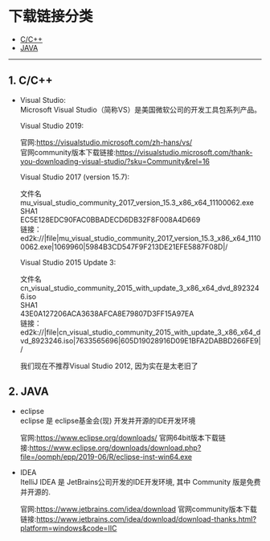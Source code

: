 # 下载链接分类

 - [C/C++](#1-ccpp)
 - [JAVA](#2-JAVA)
 
------
 
## 1. C/C++

- Visual Studio:  
    Microsoft Visual Studio（简称VS）是美国微软公司的开发工具包系列产品。  
    
    Visual Studio 2019:
    
    官网:https://visualstudio.microsoft.com/zh-hans/vs/  
    官网community版本下载链接:https://visualstudio.microsoft.com/thank-you-downloading-visual-studio/?sku=Community&rel=16  
    
    Visual Studio 2017 (version 15.7):  
    
    文件名  
    mu_visual_studio_community_2017_version_15.3_x86_x64_11100062.exe  
    SHA1  
    EC5E128EDC90FAC0BBADECD6DB32F8F008A4D669  
    链接：  
    ed2k://|file|mu_visual_studio_community_2017_version_15.3_x86_x64_11100062.exe|1069960|5984B3CD547F9F213DE21EFE5887F08D|/
    
    Visual Studio 2015 Update 3:  
    
    文件名  
    cn_visual_studio_community_2015_with_update_3_x86_x64_dvd_8923246.iso  
    SHA1  
    43E0A127206ACA3638AFCA8E79807D3FF15A97EA   
    链接：  
    ed2k://|file|cn_visual_studio_community_2015_with_update_3_x86_x64_dvd_8923246.iso|7633565696|605D19028916D09E1BFA2DABBD266FE9|/ 
    
    我们现在不推荐Visual Studio 2012, 因为实在是太老旧了
    
    
## 2. JAVA

- eclipse  
    eclipse 是 eclipse基金会(现) 开发并开源的IDE开发环境

    官网:https://www.eclipse.org/downloads/
    官网64bit版本下载链接:https://www.eclipse.org/downloads/download.php?file=/oomph/epp/2019-06/R/eclipse-inst-win64.exe
    
- IDEA  
    ItelliJ IDEA 是 JetBrains公司开发的IDE开发环境, 其中 Community 版是免费并开源的.
    
    官网:https://www.jetbrains.com/idea/download
    官网community版本下载链接:https://www.jetbrains.com/idea/download/download-thanks.html?platform=windows&code=IIC
    
    
    
